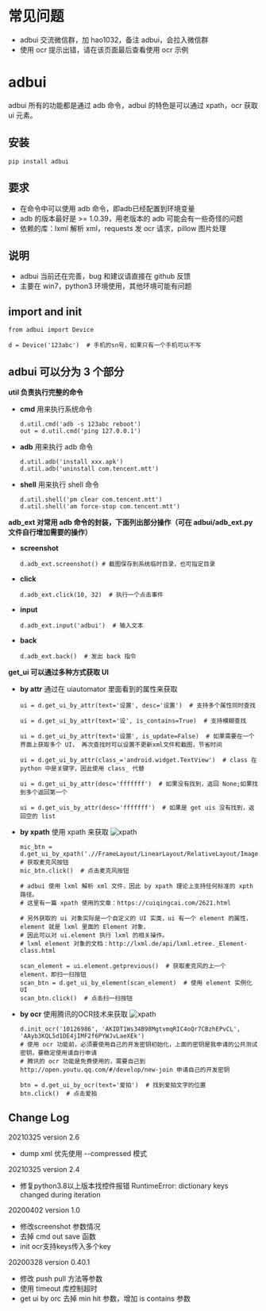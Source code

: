 # 常见问题
- adbui 交流微信群，加 hao1032，备注 adbui，会拉入微信群
- 使用 ocr 提示出错，请在该页面最后查看使用 ocr 示例


# adbui
adbui 所有的功能都是通过 adb 命令，adbui 的特色是可以通过 xpath，ocr 获取 ui 元素。

## 安装
    pip install adbui

## 要求
- 在命令中可以使用 adb 命令，即adb已经配置到环境变量
- adb 的版本最好是 >= 1.0.39，用老版本的 adb 可能会有一些奇怪的问题
- 依赖的库：lxml 解析 xml，requests 发 ocr 请求，pillow 图片处理

## 说明
- adbui 当前还在完善，bug 和建议请直接在 github 反馈
- 主要在 win7，python3 环境使用，其他环境可能有问题


## import and init
    from adbui import Device

    d = Device('123abc')  # 手机的sn号，如果只有一个手机可以不写


## adbui 可以分为 3 个部分
**util 负责执行完整的命令**

  - **cmd** 用来执行系统命令
  
        d.util.cmd('adb -s 123abc reboot')
        out = d.util.cmd('ping 127.0.0.1')
    
  - **adb** 用来执行 adb 命令
  
        d.util.adb('install xxx.apk')
        d.util.adb('uninstall com.tencent.mtt')
    
  - **shell** 用来执行 shell 命令
  
        d.util.shell('pm clear com.tencent.mtt')
        d.util.shell('am force-stop com.tencent.mtt')

**adb_ext 对常用 adb 命令的封装，下面列出部分操作（可在 adbui/adb_ext.py 文件自行增加需要的操作）**

  - **screenshot**
   
        d.adb_ext.screenshot() # 截图保存到系统临时目录，也可指定目录
        
  - **click**
  
        d.adb_ext.click(10, 32)  # 执行一个点击事件 
        
  - **input**
  
        d.adb_ext.input('adbui')  # 输入文本 
        
  - **back**
  
        d.adb_ext.back()  # 发出 back 指令 


**get_ui 可以通过多种方式获取 UI**
  - **by attr** 通过在 uiautomator 里面看到的属性来获取
  
        ui = d.get_ui_by_attr(text='设置', desc='设置')  # 支持多个属性同时查找

        ui = d.get_ui_by_attr(text='设', is_contains=True)  # 支持模糊查找

        ui = d.get_ui_by_attr(text='设置', is_update=False)  # 如果需要在一个界面上获取多个 UI， 再次查找时可以设置不更新xml文件和截图，节省时间

        ui = d.get_ui_by_attr(class_='android.widget.TextView')  # class 在 python 中是关键字，因此使用 class_ 代替

        ui = d.get_ui_by_attr(desc='fffffff')  # 如果没有找到，返回 None;如果找到多个返回第一个

        ui = d.get_uis_by_attr(desc='fffffff')  # 如果是 get uis 没有找到，返回空的 list
    
  - **by xpath** 使用 xpath 来获取
        ![xpath](docs/image/xpath01.png)
  
        mic_btn = d.get_ui_by_xpath('.//FrameLayout/LinearLayout/RelativeLayout/ImageView[2]')  # 获取麦克风按钮
        mic_btn.click()  # 点击麦克风按钮
        
        # adbui 使用 lxml 解析 xml 文件，因此 by xpath 理论上支持任何标准的 xpth 路径。
        # 这里有一篇 xpath 使用的文章：https://cuiqingcai.com/2621.html
        
        # 另外获取的 ui 对象实际是一个自定义的 UI 实类，ui 有一个 element 的属性，element 就是 lxml 里面的 Element 对象，
        # 因此可以对 ui.element 执行 lxml 的相关操作。
        # lxml element 对象的文档：http://lxml.de/api/lxml.etree._Element-class.html
        
        scan_element = ui.element.getprevious()  # 获取麦克风的上一个 element，即扫一扫按钮
        scan_btn = d.get_ui_by_element(scan_element)  # 使用 element 实例化 UI
        scan_btn.click()  # 点击扫一扫按钮

  - **by ocr** 使用腾讯的OCR技术来获取
        ![xpath](docs/image/ocr01.png)
        
        d.init_ocr('10126986', 'AKIDT1Ws34B98MgtvmqRIC4oQr7CBzhEPvCL', 'AAyb3KQL5d1DE4jIMF2f6PYWJvLaeXEk')
        # 使用 ocr 功能前，必须要使用自己的开发密钥初始化，上面的密钥是我申请的公共测试密钥，要稳定使用请自行申请
        # 腾讯的 ocr 功能是免费使用的，需要自己到 http://open.youtu.qq.com/#/develop/new-join 申请自己的开发密钥
        
        btn = d.get_ui_by_ocr(text='爱拍')  # 找到爱拍文字的位置
        btn.click()  # 点击爱拍

## Change Log
20210325 version 2.6
- dump xml 优先使用 --compressed 模式

20210325 version 2.4
- 修复python3.8以上版本找控件报错 RuntimeError: dictionary keys changed during iteration

20200402 version 1.0
- 修改screenshot 参数情况
- 去掉 cmd out save 函数
- init ocr支持keys传入多个key

20200328 version 0.40.1
- 修改 push pull 方法等参数
- 使用 timeout 库控制超时
- get ui by orc 去掉 min hit 参数，增加 is contains 参数